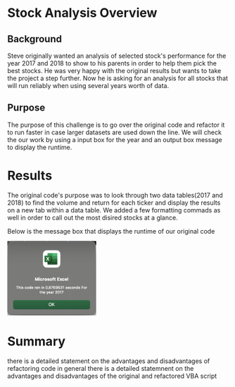 # Stock Analysis Overview

<!-- the purpose and background are well defined -->

## Background

Steve originally wanted an analysis of selected stock's performance for the year 2017 and 2018 to show to his parents in order to help them pick the best stocks. He was very happy with the original results but wants to take the project a step further. Now he is asking for an analysis for all stocks that will run reliably when using several years worth of data.

## Purpose

The purpose of this challenge is to go over the original code and refactor it to run faster in case larger datasets are used down the line. We will check the our work by using a input box for the year and an output box message to display the runtime.

# Results

<!-- the analysis is well described with screenshots and code -->

The original code's purpose was to look through two data tables(2017 and 2018) to find the volume and return for each ticker and display the results on a new tab within a data table. We added a few formatting commads as well in order to call out the most disired stocks at a glance.

Below is the message box that displays the runtime of our original code

<img src="https://github.com/brown-rox20/stock-analysis/raw/main/Resources/VBA_Challenge_2017.png" alt="VBA_Challenge_2017.png" style="max-width: 40%;">

# Summary

there is a detailed statement on the advantages and disadvantages of refactoring code in general
there is a detailed statemnent on the advantages and disadvantages of the original and refactored VBA script
